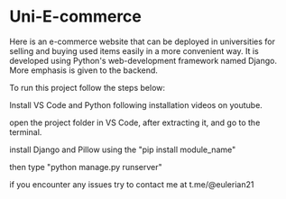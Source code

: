 # Uni-E-commerce
Here is an e-commerce website that can be deployed in universities for selling and buying used items easily in a more convenient way. It is developed using Python's web-development framework named Django. More emphasis is given to the backend.

To run this project follow the steps below:

Install VS Code and Python following installation videos on youtube.

open the project folder in VS Code, after extracting it, and go to the terminal.

install Django and Pillow using the "pip install module_name" 

then type "python manage.py runserver" 


if you encounter any issues try to contact me at t.me/@eulerian21
